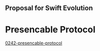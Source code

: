 ## Proposal for Swift Evolution
# Presencable Protocol
[0242-presencable-protocol](https://github.com/dimpiax/swift-evolution/blob/master/proposals/0242-presencable-protocol.md)
